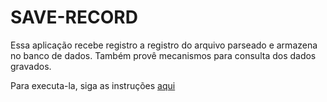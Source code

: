 # SAVE-RECORD

Essa aplicação recebe registro a registro do arquivo parseado e armazena no banco de dados. Também provê mecanismos para consulta dos dados gravados.

Para executa-la, siga as instruções [aqui](https://github.com/alencarandre/desafio-back-end/blob/master/README.md)
